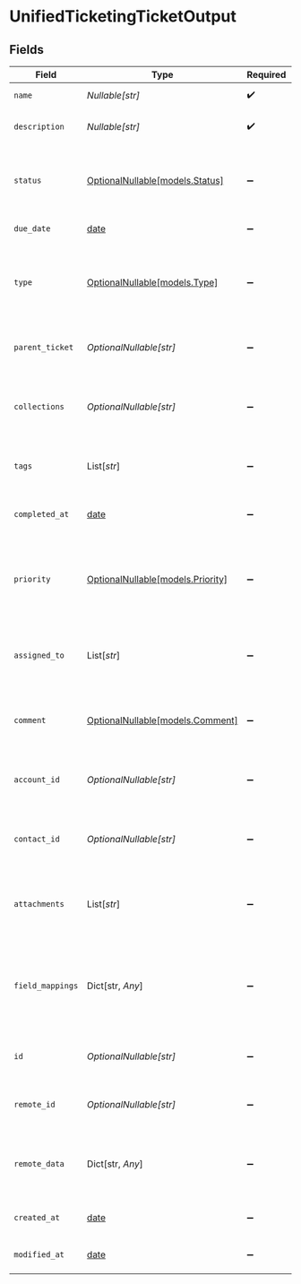 # UnifiedTicketingTicketOutput


## Fields

| Field                                                                         | Type                                                                          | Required                                                                      | Description                                                                   | Example                                                                       |
| ----------------------------------------------------------------------------- | ----------------------------------------------------------------------------- | ----------------------------------------------------------------------------- | ----------------------------------------------------------------------------- | ----------------------------------------------------------------------------- |
| `name`                                                                        | *Nullable[str]*                                                               | :heavy_check_mark:                                                            | The name of the ticket                                                        | Customer Service Inquiry                                                      |
| `description`                                                                 | *Nullable[str]*                                                               | :heavy_check_mark:                                                            | The description of the ticket                                                 | Help customer                                                                 |
| `status`                                                                      | [OptionalNullable[models.Status]](../models/status.md)                        | :heavy_minus_sign:                                                            | The status of the ticket. Authorized values are OPEN or CLOSED.               | OPEN                                                                          |
| `due_date`                                                                    | [date](https://docs.python.org/3/library/datetime.html#date-objects)          | :heavy_minus_sign:                                                            | The date the ticket is due                                                    | 2024-10-01T12:00:00Z                                                          |
| `type`                                                                        | [OptionalNullable[models.Type]](../models/type.md)                            | :heavy_minus_sign:                                                            | The type of the ticket. Authorized values are PROBLEM, QUESTION, or TASK      | BUG                                                                           |
| `parent_ticket`                                                               | *OptionalNullable[str]*                                                       | :heavy_minus_sign:                                                            | The UUID of the parent ticket                                                 | 801f9ede-c698-4e66-a7fc-48d19eebaa4f                                          |
| `collections`                                                                 | *OptionalNullable[str]*                                                       | :heavy_minus_sign:                                                            | The collection UUIDs the ticket belongs to                                    | [<br/>"801f9ede-c698-4e66-a7fc-48d19eebaa4f"<br/>]                            |
| `tags`                                                                        | List[*str*]                                                                   | :heavy_minus_sign:                                                            | The tags names of the ticket                                                  | [<br/>"my_tag",<br/>"urgent_tag"<br/>]                                        |
| `completed_at`                                                                | [date](https://docs.python.org/3/library/datetime.html#date-objects)          | :heavy_minus_sign:                                                            | The date the ticket has been completed                                        | 2024-10-01T12:00:00Z                                                          |
| `priority`                                                                    | [OptionalNullable[models.Priority]](../models/priority.md)                    | :heavy_minus_sign:                                                            | The priority of the ticket. Authorized values are HIGH, MEDIUM or LOW.        | HIGH                                                                          |
| `assigned_to`                                                                 | List[*str*]                                                                   | :heavy_minus_sign:                                                            | The users UUIDs the ticket is assigned to                                     | [<br/>"801f9ede-c698-4e66-a7fc-48d19eebaa4f"<br/>]                            |
| `comment`                                                                     | [OptionalNullable[models.Comment]](../models/comment.md)                      | :heavy_minus_sign:                                                            | The comment of the ticket                                                     | {<br/>"content": "Assigned the issue !"<br/>}                                 |
| `account_id`                                                                  | *OptionalNullable[str]*                                                       | :heavy_minus_sign:                                                            | The UUID of the account which the ticket belongs to                           | 801f9ede-c698-4e66-a7fc-48d19eebaa4f                                          |
| `contact_id`                                                                  | *OptionalNullable[str]*                                                       | :heavy_minus_sign:                                                            | The UUID of the contact which the ticket belongs to                           | 801f9ede-c698-4e66-a7fc-48d19eebaa4f                                          |
| `attachments`                                                                 | List[*str*]                                                                   | :heavy_minus_sign:                                                            | The attachements UUIDs tied to the ticket                                     | [<br/>"801f9ede-c698-4e66-a7fc-48d19eebaa4f"<br/>]                            |
| `field_mappings`                                                              | Dict[str, *Any*]                                                              | :heavy_minus_sign:                                                            | The custom field mappings of the ticket between the remote 3rd party & Panora | {<br/>"fav_dish": "broccoli",<br/>"fav_color": "red"<br/>}                    |
| `id`                                                                          | *OptionalNullable[str]*                                                       | :heavy_minus_sign:                                                            | The UUID of the ticket                                                        | 801f9ede-c698-4e66-a7fc-48d19eebaa4f                                          |
| `remote_id`                                                                   | *OptionalNullable[str]*                                                       | :heavy_minus_sign:                                                            | The id of the ticket in the context of the 3rd Party                          | id_1                                                                          |
| `remote_data`                                                                 | Dict[str, *Any*]                                                              | :heavy_minus_sign:                                                            | The remote data of the ticket in the context of the 3rd Party                 | {<br/>"key1": "value1",<br/>"key2": 42,<br/>"key3": true<br/>}                |
| `created_at`                                                                  | [date](https://docs.python.org/3/library/datetime.html#date-objects)          | :heavy_minus_sign:                                                            | The created date of the object                                                | 2024-10-01T12:00:00Z                                                          |
| `modified_at`                                                                 | [date](https://docs.python.org/3/library/datetime.html#date-objects)          | :heavy_minus_sign:                                                            | The modified date of the object                                               | 2024-10-01T12:00:00Z                                                          |